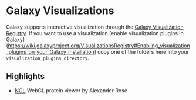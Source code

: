 Galaxy Visualizations
=====================

Galaxy supports interactive visualization through the [Galaxy Visualization Registry](https://wiki.galaxyproject.org/VisualizationsRegistry).
If you want to use a visualization 
[enable visualization plugins in Galaxy](https://wiki.galaxyproject.org/VisualizationsRegistry#Enabling_visualization_plugins_on_your_Galaxy_installation]
copy one of the folders here into your `visualization_plugins_directory`.

Highlights
----------

  * [NGL](http://nar.oxfordjournals.org/content/early/2015/04/28/nar.gkv402.abstract) WebGL protein viewer by Alexander Rose

